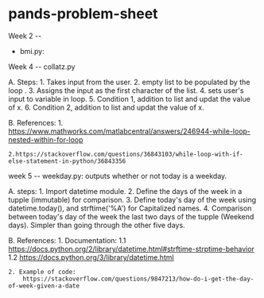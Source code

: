 # pands-problem-sheet

Week 2 --
- bmi.py:


Week 4 -- collatz.py

A. Steps:
    1. Takes input from the user.
    2. empty list to be populated by the loop .
    3. Assigns the input as the first character of the list.
    4. sets user's input to variable in loop.
    5. Condition 1, addition to list and updat the value of x.
    6. Condition 2, addition to list and updat the value of x.

B. References:
    1. https://www.mathworks.com/matlabcentral/answers/246944-while-loop-nested-within-for-loop

    2.https://stackoverflow.com/questions/36843103/while-loop-with-if-else-statement-in-python/36843356


week 5 -- weekday.py:
    outputs whether or not today is a weekday.

A. steps: 
    1. Import datetime module.
    2. Define the days of the week in a tupple (immutable) for comparison.
    3. Define today's day of the week using datetime.today(), 
        and strftime('%A') for Capitalized names.
    4. Comparison between today's day of the week the last two days
        of the tupple (Weekend days). Simpler than going through the other five days.

B. References:
    1. Documentation:
        1.1 https://docs.python.org/2/library/datetime.html#strftime-strptime-behavior
        1.2 https://docs.python.org/3/library/datetime.html
    
    2. Example of code:
        https://stackoverflow.com/questions/9847213/how-do-i-get-the-day-of-week-given-a-date